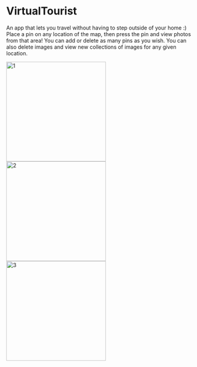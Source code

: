 # VirtualTourist

An app that lets you travel without having to step outside of your home :) Place a pin on any location of the map, then press the pin and view photos from that area! You can add or delete as many pins as you wish. You can also delete images and view new collections of images for any given location.

<img width="265" alt="1" src="https://user-images.githubusercontent.com/25470293/41185071-b1b5f9ec-6b52-11e8-9310-dbd41e36c894.png">
<img width="265" alt="2" src="https://user-images.githubusercontent.com/25470293/41185072-b1c4d00c-6b52-11e8-9d48-e552416248e8.png">
<img width="265" alt="3" src="https://user-images.githubusercontent.com/25470293/41185073-b1d3082a-6b52-11e8-9610-87db9427defb.png">
